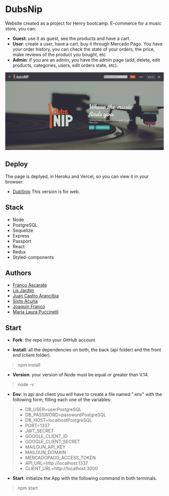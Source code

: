 # DubsNip

Website created as a project for Henry bootcamp. E-commerce for a music store, you can:
- **Guest**: use it as guest, see the products and have a cart.
- **User**: create a user, have a cart, buy it through Mercado Pago. You have your order history, you can check the state of your orders, the price, make reviews of the product you bought, etc
- **Admin**: if you are an admin, you have the admin page (add, delete, edit products, categories, users, edit orders state, etc).



![](./client/src/media/dubsnip.png)



## Deploy

The page is deplyed,  in Heroku and Vercel, so you can view it in your browser:
  * [DubSnip](https://dubsnip-dubsnip.vercel.app/)
This version is for web.


## Stack

  * Node
  * PostgreSQL
  * Sequelize
  * Express
  * Passport
  * React
  * Redux
  * Styled-components


## Authors

  * [Franco Ascarate](https://github.com/francoasc)
  * [Lis Jardim](https://github.com/lis-cyber)
  * [Juan Castro Arancibia](https://github.com/jucaran)
  * [Sixto Acuña](https://github.com/sacunap)
  * [Joaquín Franco](https://github.com/joafran)
  * [María Laura Puccinelli](https://github.com/laupucci)


## Start

- **Fork**: the repo into your GitHub account

- **Install**: all the dependencies on both, the back (api folder) and the front end (client folder).
> npm install

- **Version**: your version of Node must be equal or greater than V.14.
> node -v

- **Env**: in api and client you will have to create a file named ".env" with the following form, filling each one of the variables:
> - DB_USER=userPostgreSQL
> - DB_PASSWORD=passwordPostgreSQL
> - DB_HOST=localhostPostgreSQL
> - PORT=1337
> - JWT_SECRET
> - GOOGLE_CLIENT_ID
> - GOOGLE_CLIENT_SECRET
> - MAILGUN_API_KEY
> - MAILGUN_DOMAIN
> - MERCADOPAGO_ACCESS_TOKEN
> - API_URL=http://localhost:1337
> - CLIENT_URL=http://localhost:3000

- **Start**: initialize the App with the following command in both terminals.
> npm start


